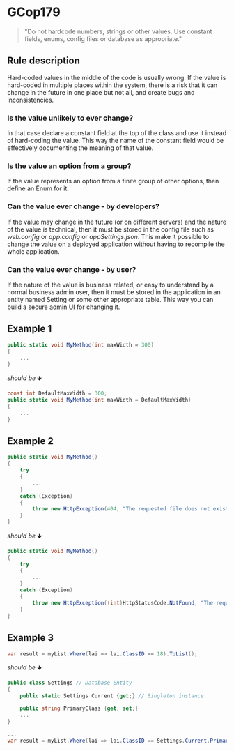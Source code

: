 ﻿# GCop179

> "Do not hardcode numbers, strings or other values. Use constant fields, enums, config files or database as appropriate."

## Rule description
Hard-coded values in the middle of the code is usually wrong. If the value is hard-coded in multiple places within the system, there is a risk that it can change in the future in one place but not all, and create bugs and inconsistencies.

### Is the value unlikely to ever change?
In that case declare a constant field at the top of the class and use it instead of hard-coding the value. This way the name of the constant field would be effectively documenting the meaning of that value.

### Is the value an option from a group?
If the value represents an option from a finite group of other options, then define an Enum for it.

### Can the value ever change - by developers?
If the value may change in the future (or on different servers) and the nature of the value is technical, then it must be stored in the config file such as *web.config* or *app.config* or *appSettings.json*. This make it possible to change the value on a deployed application without having to recompile the whole application.

### Can the value ever change - by user?
If the nature of the value is business related, or easy to understand by a normal business admin user, then it must be stored in the application in an entity named Setting or some other appropriate table. This way you can build a secure admin UI for changing it.

## Example 1
```csharp
public static void MyMethod(int maxWidth = 300)
{ 
    ...    
}
```
*should be* 🡻

```csharp
const int DefaultMaxWidth = 300;
public static void MyMethod(int maxWidth = DefaultMaxWidth)
{ 
    ...   
}
```

## Example 2
```csharp
public static void MyMethod()
{
    try
    {
        ...
    }
    catch (Exception)
    {
        throw new HttpException(404, "The requested file does not exist");
    }
}
```
*should be* 🡻

```csharp
public static void MyMethod()
{
    try
    {
        ...
    }
    catch (Exception)
    {
        throw new HttpException((int)HttpStatusCode.NotFound, "The requested file does not exist");
    }
}
```


## Example 3
```csharp
var result = myList.Where(lai => lai.ClassID == 18).ToList();
```
*should be* 🡻

```csharp
public class Settings // Database Entity
{
    public static Settings Current {get;} // Singleton instance

    public string PrimaryClass {get; set;}    
    ...
}

...
var result = myList.Where(lai => lai.ClassID == Settings.Current.PrimaryClass).ToList();
```
